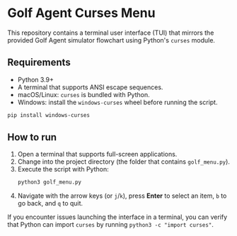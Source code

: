 # Golf Agent Curses Menu

This repository contains a terminal user interface (TUI) that mirrors the provided Golf Agent simulator flowchart using Python's `curses` module.

## Requirements
- Python 3.9+
- A terminal that supports ANSI escape sequences.
- macOS/Linux: `curses` is bundled with Python.
- Windows: install the `windows-curses` wheel before running the script.

```bash
pip install windows-curses
```

## How to run
1. Open a terminal that supports full-screen applications.
2. Change into the project directory (the folder that contains `golf_menu.py`).
3. Execute the script with Python:
   ```bash
   python3 golf_menu.py
   ```
4. Navigate with the arrow keys (or `j`/`k`), press **Enter** to select an item, `b` to go back, and `q` to quit.

If you encounter issues launching the interface in a terminal, you can verify that Python can import `curses` by running `python3 -c "import curses"`.
